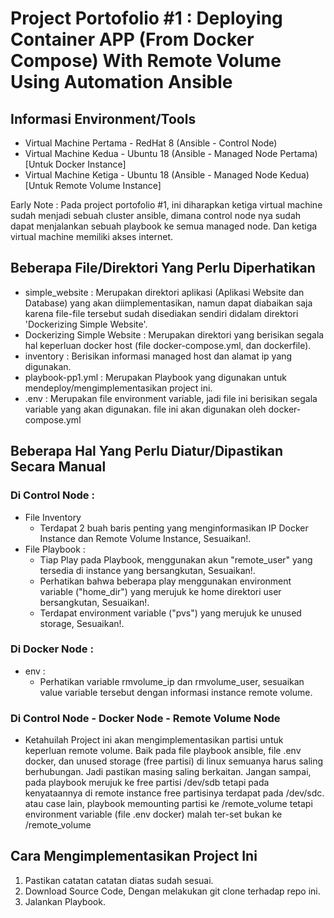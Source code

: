 # Project Portofolio #1 : Deploying Container APP (From Docker Compose) With Remote Volume Using Automation Ansible
## Informasi Environment/Tools
* Virtual Machine Pertama  - RedHat 8  (Ansible - Control Node)
* Virtual Machine Kedua - Ubuntu 18 (Ansible - Managed Node Pertama)  [Untuk Docker Instance]
* Virtual Machine Ketiga - Ubuntu 18 (Ansible - Managed Node Kedua) [Untuk Remote Volume Instance]

Early Note :
Pada project portofolio #1, ini diharapkan ketiga virtual machine sudah menjadi sebuah cluster ansible, dimana control node nya sudah dapat menjalankan sebuah playbook ke semua managed node. Dan ketiga virtual machine memiliki akses internet.

## Beberapa File/Direktori Yang Perlu Diperhatikan
* simple_website : Merupakan direktori aplikasi (Aplikasi Website dan Database) yang akan diimplementasikan, namun dapat diabaikan saja karena file-file tersebut sudah disediakan sendiri didalam direktori 'Dockerizing Simple Website'.
* Dockerizing Simple Website : Merupakan direktori yang berisikan segala hal keperluan docker host (file docker-compose.yml, dan dockerfile).
* inventory : Berisikan informasi managed host dan alamat ip yang digunakan.
* playbook-pp1.yml : Merupakan Playbook yang digunakan untuk mendeploy/mengimplementasikan project ini.
* .env : Merupakan file environment variable, jadi file ini berisikan segala variable yang akan digunakan. file ini akan digunakan oleh docker-compose.yml

## Beberapa Hal Yang Perlu Diatur/Dipastikan Secara Manual 
### Di Control Node :
- File Inventory
  - Terdapat 2 buah baris penting yang menginformasikan IP Docker Instance dan Remote Volume Instance, Sesuaikan!.
- File Playbook : 
  - Tiap Play pada Playbook, menggunakan akun "remote_user" yang tersedia di instance yang bersangkutan, Sesuaikan!.
  - Perhatikan bahwa beberapa play menggunakan environment variable ("home_dir") yang merujuk ke home direktori user bersangkutan, Sesuaikan!.
  - Terdapat environment variable ("pvs") yang merujuk ke unused storage, Sesuaikan!.
### Di Docker Node :
- env :
  - Perhatikan variable rmvolume_ip dan rmvolume_user, sesuaikan value variable tersebut dengan informasi instance remote volume.
### Di Control Node - Docker Node - Remote Volume Node
- Ketahuilah Project ini akan mengimplementasikan partisi untuk keperluan remote volume. Baik pada file playbook ansible, file .env docker, dan unused storage (free partisi) di linux semuanya harus saling berhubungan. Jadi pastikan masing saling berkaitan. Jangan sampai, pada playbook merujuk ke free partisi /dev/sdb tetapi pada kenyataannya di remote instance free partisinya terdapat pada /dev/sdc. atau case lain, playbook memounting partisi ke /remote_volume tetapi environment variable (file .env docker) malah ter-set bukan ke /remote_volume

## Cara Mengimplementasikan Project Ini
1. Pastikan catatan catatan diatas sudah sesuai.
2. Download Source Code, Dengan melakukan git clone terhadap repo ini.
3. Jalankan Playbook.
